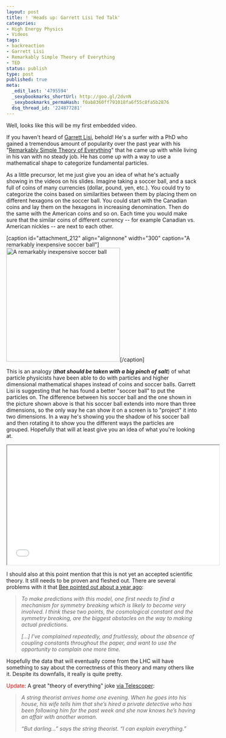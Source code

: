 ```yaml
---
layout: post
title: ! 'Heads up: Garrett Lisi Ted Talk'
categories:
- High Energy Physics
- Videos
tags:
- backreaction
- Garrett Lisi
- Remarkably Simple Theory of Everything
- TED
status: publish
type: post
published: true
meta:
  _edit_last: '4795594'
  _sexybookmarks_shortUrl: http://goo.gl/2dvnN
  _sexybookmarks_permaHash: f0ab8360ff791018fa6f55c8fa5b2876
  dsq_thread_id: '224877281'
---
```

Well, looks like this will be my first embedded video.

If you haven't heard of <a href="http://en.wikipedia.org/wiki/Garrett_Lisi">Garrett Lisi</a>, behold! He's a surfer with a PhD who gained a tremendous amount of popularity over the past year with his "<a href="http://arxiv.org/abs/0711.0770">Remarkably Simple Theory of Everything</a>" that he came up with while living in his van with no steady job. He has come up with a way to use a mathematical shape to categorize fundamental particles.

As a little precursor, let me just give you an idea of what he's actually showing in the videos on his slides. Imagine taking a soccer ball, and a sack full of coins of many currencies (dollar, pound, yen, etc.). You could try to categorize the coins based on similarities between them by placing them on different hexagons on the soccer ball. You could start with the Canadian coins and lay them on the hexagons in increasing denomination. Then do the same with the American coins and so on. Each time you would make sure that the similar coins of different currency -- for example Canadian vs. American nickles -- are next to each other.

[caption id="attachment_212" align="alignnone" width="300" caption="A remarkably inexpensive soccer ball"]<a href="http://morningcoffeephysics.files.wordpress.com/2008/10/soccer_ball_coins.jpg"><img class="size-full wp-image-212 " title="A remarkably inexpensive soccer ball" src="http://morningcoffeephysics.files.wordpress.com/2008/10/soccer_ball_coins.jpg" alt="A remarkably inexpensive soccer ball" width="300" height="300" /></a>[/caption]

This is an analogy (<em><strong>that should be taken with a big pinch of salt</strong></em>) of what particle physicists have been able to do with particles and higher dimensional mathematical shapes instead of coins and soccer balls. Garrett Lisi is suggesting that he has found a better "soccer ball" to put the particles on. The difference between his soccer ball and the one shown in the picture shown above is that his soccer ball extends into more than three dimensions, so the only way he can show it on a screen is to "project" it into two dimensions. In a way he's showing you the shadow of his soccer ball and then rotating it to show you the different ways the particles are grouped. Hopefully that will at least give you an idea of what you're looking at.

<iframe width="560" height="315" src="//www.youtube.com/embed/y-Gk_Ddhr0M"></iframe>

I should also at this point mention that this is not yet an accepted scientific theory. It still needs to be proven and fleshed out. There are several problems with it that <a href="http://backreaction.blogspot.com/2007/11/theoretically-simple-exception-of.html">Bee pointed out about a year ago</a>:
<blockquote><em>To make predictions with this model, one first needs to find a mechanism for symmetry breaking which is likely to become very involved. I think these two points, the cosmological constant and the symmetry breaking, are the biggest obstacles on the way to making actual predictions.</em>

<em>[...] I've complained repeatedly, and fruitlessly, about the absence of coupling constants throughout the paper, and want to use the opportunity to complain one more time. </em></blockquote>
Hopefully the data that will eventually come from the LHC will have something to say about the correctness of this theory and many others like it. Despite its downfalls, it really is quite pretty.

<span style="color:#ff0000;">Update</span>: A great "theory of everything" joke <a href="http://telescoper.wordpress.com/2008/10/18/theories-of-everything/trackback/">via Telescoper</a>:
<blockquote><em>A string theorist arrives home one evening. When he goes into his house, his wife tells him that she’s hired a private detective who has been following him for the past week and she now knows he’s having an affair with another woman.

“But darling…” says the string theorist. “I can explain everything.”

</em></blockquote>
